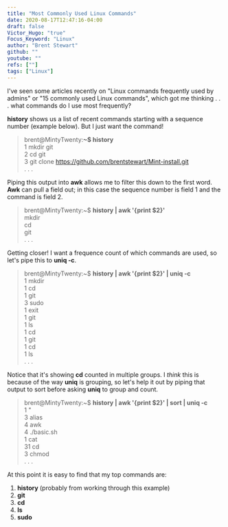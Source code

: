 ```yaml
---
title: "Most Commonly Used Linux Commands"
date: 2020-08-17T12:47:16-04:00
draft: false
Victor_Hugo: "true"
Focus_Keyword: "Linux"
author: "Brent Stewart"
github: ""
youtube: ""
refs: [""]
tags: ["Linux"]
---
```

I've seen some articles recently on "Linux commands frequently used by admins"  or "15 commonly used Linux commands", which got me thinking . . . what commands do I use most frequently?

__history__ shows us a list of recent commands starting with a sequence number (example below).  But I just want the command!  

> brent@MintyTwenty:__~$ history__  
    1  mkdir git  
    2  cd git  
    3  git clone https://github.com/brentstewart/Mint-install.git  
    . . .

Piping this output into __awk__ allows me to filter this down to the first word.  __Awk__ can pull a field out; in this case the sequence number is field 1 and the command is field 2.

>  brent@MintyTwenty:~$ __history | awk '{print $2}'__  
    mkdir  
    cd  
    git  
    . . .

Getting closer!  I want a frequence count of which commands are used, so let's pipe this to __uniq -c__.

> brent@MintyTwenty:~$ __history | awk '{print $2}' | uniq -c__  
      1 mkdir  
      1 cd  
      1 git  
      3 sudo  
      1 exit  
      1 git  
      1 ls  
      1 cd  
      1 git  
      1 cd   
      1 ls  
        . . .  

Notice that it's showing __cd__ counted in multiple groups.  I _think_ this is because of the way __uniq__ is grouping, so let's help it out by piping that output to sort before asking __uniq__ to group and count.

> brent@MintyTwenty:~$ __history | awk '{print $2}' | sort | uniq -c__  
      1 "  
      3 alias  
      4 awk  
      4 ./basic.sh  
      1 cat  
     31 cd  
      3 chmod  
      . . .  

At this point it is easy to find that my top commands are:
1. __history__ (probably from working through this example)  
2. __git__  
3. __cd__  
4. __ls__  
5. __sudo__   